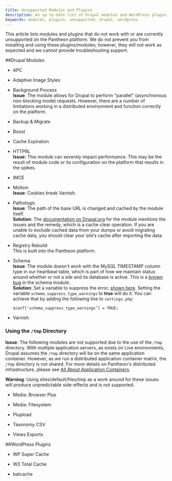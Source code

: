 ```yaml
---
title: Unsupported Modules and Plugins
description: An up-to-date list of Drupal modules and WordPress plugins Pantheon does not support.
keywords: modules, plugins, unsupported, drupal, wordpress
---
```

This article lists modules and plugins that do not work with or are currently unsupported on the Pantheon platform.
We do not prevent you from installing and using these plugins/modules; however, they will not work as expected and we cannot provide troubleshooting support.

##Drupal Modules

- APC

- Adaptive Image Styles

- Background Process  
**Issue**: The module allows for Drupal to perform "parallel" (asynchronous non-blocking mode) requests. However, there are a number of limitations working in a distributed environment and function correctly on the platform.

- Backup & Migrate

- Boost

- Cache Expiration

- HTTPRL  
**Issue**: This module can severely impact performance. This may be the result of module code or its configuration on the platform that results in the spikes.

- IMCE

- Mollom  
 **Issue**: Cookies break Varnish.

- Pathologic  
 **Issue**: The path of the base URL is changed and cached by the module itself.  
 **Solution**: The [documentation on Drupal.org](https://drupal.org/node/257026) for the module mentions the issues and the remedy, which is a cache clear operation. If you are unable to exclude cached data from your dumps or avoid migrating cache data, you should clear your site’s cache after importing the data.

- Registry Rebuild  
This is built into the Pantheon platform.

- Schema  
**Issue**: The module doesn't work with the MySQL TIMESTAMP column type in our heartbeat table, which is part of how we maintain status around whether or not a site and its database is active. This is a [known bug](https://drupal.org/node/468644) in the schema module.  
**Solution**: Set a variable to suppress the error, [shown here](http://drupalcode.org/project/schema.git/blob/08b02458694d186f8ab3bd0b24fbc738f9271108:/schema.module#l372). Setting the variable `schema_suppress_type_warnings` to **true** will do it. You can achieve that by adding the following line to `settings.php`:  
   ```
   $conf[‘schema_suppress_type_warnings’] = TRUE;
   ```

- Varnish


### Using the `/tmp` Directory
**Issue**:
The following modules are not supported due to the use of the `/tmp` directory. With multiple application servers, as exists on Live environments, Drupal assumes the `/tmp` directory will be on the same application container. However, as we run a distributed application container matrix, the `/tmp` directory is not shared. For more details on Pantheon's distributed infrastructure, please see [All About Application Containers](/docs/articles/sites/all-about-application-containers).

<div class="alert alert-danger" role="alert">
<strong>Warning</strong>: Using sites/default/files/tmp as a work around for these issues will produce unpredictable side-effects and is not supported.</div>


- Media: Browser Plus

- Media: Filesystem

- Plupload

- Taxonomy CSV  

- Views Exports  



##WordPress Plugins

- WP Super Cache

- W3 Total Cache

- batcache

